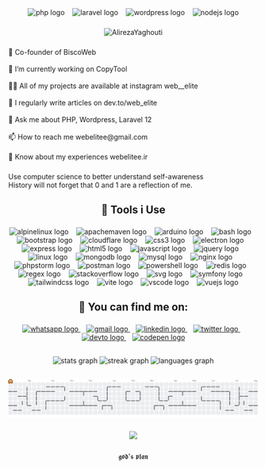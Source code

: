 <div align="center">
  <img src="https://img.shields.io/badge/PHP-777BB4?logo=php&logoColor=black&style=for-the-badge" height="40" alt="php logo"  />
  <img width="8" />
  <img src="https://img.shields.io/badge/Laravel-FF2D20?logo=laravel&logoColor=white&style=for-the-badge" height="40" alt="laravel logo"  />
  <img width="8" />
  <img src="https://img.shields.io/badge/WordPress-21759B?logo=wordpress&logoColor=white&style=for-the-badge" height="40" alt="wordpress logo"  />
  <img width="8" />
  <img src="https://img.shields.io/badge/Node.js-339933?logo=nodedotjs&logoColor=white&style=for-the-badge" height="40" alt="nodejs logo"  />
</div>

###

<div align="center">
<img src="https://readme-typing-svg.demolab.com?font=Honk&pause=100&center=true&multiline=true&repeat=false&width=900&height=100&size=40&lines=Hi%2C+I'm+Alireza;Mid-level+Developer+(Full-Stack)" alt="AlirezaYaghouti" />
</div>

###

<p align="left">🙌 Co-founder of BiscoWeb<br><br>🔭 I’m currently working on CopyTool<br><br>👨‍💻 All of my projects are available at instagram web__elite<br><br>📝 I regularly write articles on dev.to/web_elite<br><br>💬 Ask me about PHP, Wordpress, Laravel 12<br><br>📫 How to reach me webelitee@gmail.com<br><br>📄 Know about my experiences webelitee.ir</p>

###

<p align="left">Use computer science to better understand self-awareness<br>History will not forget that 0 and 1 are a reflection of me.</p>

###

<h2 align="center">🔧 Tools i Use</h2>

###

<div align="center">
  <img src="https://skillicons.dev/icons?i=alpinejs" height="35" alt="alpinelinux logo"  />
  <img width="8" />
  <img src="https://skillicons.dev/icons?i=maven" height="35" alt="apachemaven logo"  />
  <img width="8" />
  <img src="https://skillicons.dev/icons?i=arduino" height="35" alt="arduino logo"  />
  <img width="8" />
  <img src="https://skillicons.dev/icons?i=bash" height="35" alt="bash logo"  />
  <img width="8" />
  <img src="https://skillicons.dev/icons?i=bootstrap" height="35" alt="bootstrap logo"  />
  <img width="8" />
  <img src="https://skillicons.dev/icons?i=cloudflare" height="35" alt="cloudflare logo"  />
  <img width="8" />
  <img src="https://skillicons.dev/icons?i=css" height="35" alt="css3 logo"  />
  <img width="8" />
  <img src="https://skillicons.dev/icons?i=electron" height="35" alt="electron logo"  />
  <img width="8" />
  <img src="https://skillicons.dev/icons?i=express" height="35" alt="express logo"  />
  <img width="8" />
  <img src="https://skillicons.dev/icons?i=html" height="35" alt="html5 logo"  />
  <img width="8" />
  <img src="https://skillicons.dev/icons?i=js" height="35" alt="javascript logo"  />
  <img width="8" />
  <img src="https://skillicons.dev/icons?i=jquery" height="35" alt="jquery logo"  />
  <img width="8" />
  <img src="https://skillicons.dev/icons?i=linux" height="35" alt="linux logo"  />
  <img width="8" />
  <img src="https://skillicons.dev/icons?i=mongodb" height="35" alt="mongodb logo"  />
  <img width="8" />
  <img src="https://skillicons.dev/icons?i=mysql" height="35" alt="mysql logo"  />
  <img width="8" />
  <img src="https://skillicons.dev/icons?i=nginx" height="35" alt="nginx logo"  />
  <img width="8" />
  <img src="https://skillicons.dev/icons?i=phpstorm" height="35" alt="phpstorm logo"  />
  <img width="8" />
  <img src="https://skillicons.dev/icons?i=postman" height="35" alt="postman logo"  />
  <img width="8" />
  <img src="https://skillicons.dev/icons?i=powershell" height="35" alt="powershell logo"  />
  <img width="8" />
  <img src="https://skillicons.dev/icons?i=redis" height="35" alt="redis logo"  />
  <img width="8" />
  <img src="https://skillicons.dev/icons?i=regex" height="35" alt="regex logo"  />
  <img width="8" />
  <img src="https://skillicons.dev/icons?i=stackoverflow" height="35" alt="stackoverflow logo"  />
  <img width="8" />
  <img src="https://skillicons.dev/icons?i=svg" height="35" alt="svg logo"  />
  <img width="8" />
  <img src="https://skillicons.dev/icons?i=symfony" height="35" alt="symfony logo"  />
  <img width="8" />
  <img src="https://skillicons.dev/icons?i=tailwind" height="35" alt="tailwindcss logo"  />
  <img width="8" />
  <img src="https://skillicons.dev/icons?i=vite" height="35" alt="vite logo"  />
  <img width="8" />
  <img src="https://skillicons.dev/icons?i=vscode" height="35" alt="vscode logo"  />
  <img width="8" />
  <img src="https://skillicons.dev/icons?i=vue" height="35" alt="vuejs logo"  />
</div>

###

<h2 align="center">👀 You can find me on:</h2>

###

<div align="center">
  <a href="https://wa.me/989155909469?text=Hi%2C%20im%20here%20from%20github%20page" target="_blank">
    <img src="https://raw.githubusercontent.com/maurodesouza/profile-readme-generator/master/src/assets/icons/social/whatsapp/default.svg" height="35" alt="whatsapp logo"  />
  </a>
  <img width="8" />
  <a href="mailto:webelitee@gmail.com" target="_blank">
    <img src="https://raw.githubusercontent.com/maurodesouza/profile-readme-generator/master/src/assets/icons/social/gmail/default.svg" height="35" alt="gmail logo"  />
  </a>
  <img width="8" />
  <a href="https://linkedin.com/in/webelite" target="_blank">
    <img src="https://raw.githubusercontent.com/maurodesouza/profile-readme-generator/master/src/assets/icons/social/linkedin/default.svg" height="35" alt="linkedin logo"  />
  </a>
  <img width="8" />
  <a href="https://twitter.com/alirezayaghouti" target="_blank">
    <img src="https://raw.githubusercontent.com/maurodesouza/profile-readme-generator/master/src/assets/icons/social/twitter/default.svg" height="35" alt="twitter logo"  />
  </a>
  <img width="8" />
  <a href="https://dev.to/web_elite" target="_blank">
    <img src="https://raw.githubusercontent.com/maurodesouza/profile-readme-generator/master/src/assets/icons/social/devto/default.svg" height="35" alt="devto logo"  />
  </a>
  <img width="8" />
  <a href="https://codepen.io/webelitee" target="_blank">
    <img src="https://raw.githubusercontent.com/maurodesouza/profile-readme-generator/master/src/assets/icons/social/codepen/default.svg" height="35" alt="codepen logo"  />
  </a>
</div>

###

<h2 align="center"></h2>

###

<div align="center">
  <img src="https://github-readme-stats.vercel.app/api?username=web-elite&hide_title=false&hide_rank=false&show_icons=true&include_all_commits=true&count_private=true&disable_animations=false&theme=github_dark&locale=en&hide_border=true&order=1" height="180" alt="stats graph"  />
  <img src="https://streak-stats.demolab.com?user=web-elite&locale=en&mode=daily&theme=github_dark&hide_border=true&border_radius=5&order=3" height="180" alt="streak graph"  />
  <img src="https://github-readme-stats.vercel.app/api/top-langs?username=web-elite&locale=en&hide_title=false&layout=compact&card_width=700&langs_count=12&theme=github_dark&hide_border=true&order=2" height="150" alt="languages graph"  />
  
</div>

###

<h2 align="center"></h2>

###

<picture>
  <source media="(prefers-color-scheme: dark)" srcset="https://raw.githubusercontent.com/web-elite/web-elite/output/pacman-contribution-graph-dark.svg">
  <source media="(prefers-color-scheme: light)" srcset="https://raw.githubusercontent.com/web-elite/web-elite/output/pacman-contribution-graph.svg">
  <img alt="pacman contribution graph" src="https://raw.githubusercontent.com/web-elite/web-elite/output/pacman-contribution-graph.svg">
</picture>

###

<div align="center">
  <img src="https://visitor-badge.laobi.icu/badge?page_id=web-elite.web-elite&left_color=black&right_color=forestgreen&left_text=Views"  />
</div>

###

<div align="center">
𝖌𝖔𝖉'𝖘 𝖕𝖑𝖆𝖓
</div>
